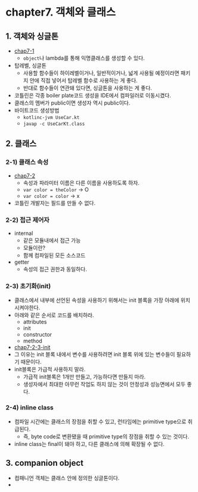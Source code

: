 # chapter7. 객체와 클래스

## 1. 객체와 싱글톤

* [chap7-1](./codes/chap7/chap7-1-annonymous.kt)
    * `object`나 lambda를 통해 익명클래스를 생성할 수 있다.
* 탑레벨, 싱글톤
    * 사용할 함수들이 하이레벨이거나, 일반적이거나, 넓게 사용될 예정이라면 패키지 안에 직접 넣어서 탑레벨 함수로 사용하는 게 좋다.
    * 반대로 함수들이 연관돼 있다면, 싱글톤을 사용하는 게 좋다.
* 코틀린은 각종 boiler plate코드 생성을 IDE에서 컴파일러로 이동시켰다.
* 클래스의 멤버가 public이면 생성자 역시 public이다.
* 바이트코드 생성방법
    * `kotlinc-jvm UseCar.kt`
    * `javap -c UseCarKt.class`

## 2. 클래스

### 2-1) 클래스 속성

* [chap7-2](./codes/chap7/chap7-2-class.kt)
    * 속성과 파라미터 이름은 다른 이름을 사용하도록 하자.
    * `var color = theColor` -> O
    * `var color = color` -> x
* 코틀린 개발자는 필드를 만들 수 없다.

### 2-2) 접근 제어자

* internal
    * 같은 모듈내에서 접근 가능
    * 모듈이란?
    * 함께 컴파일된 모든 소스코드
* getter
    * 속성의 접근 권한과 동일하다.
  
### 2-3) 초기화(init)

* 클래스에서 내부에 선언된 속성을 사용하기 위해서는 init 블록을 가장 아래에 위치시켜야한다.
* 아래와 같은 순서로 코드를 배치하라.
    * attributes
    * init
    * constructor
    * method
* [chap7-2-3-init](./codes/chap7/chap7-2-3-init.kt)
* 그 이유는 init 블록 내에서 변수를 사용하려면 init 블록 위에 있는 변수들이 필요하기 때문이다.
* init블록은 가급적 사용하지 말라.
    * 가급적 init블록은 1개만 만들고, 가능하다면 만들지 마라.
    * 생성자에서 최대한 아무런 작업도 하지 않는 것이 안정성과 성능면에서 모두 좋다.

### 2-4) inline class

* 컴파일 시간에는 클래스의 장점을 취할 수 있고, 런타임에는 primitive type으로 취급된다.
    * 즉, byte code로 변환됐을 때 primitive type의 장점을 취할 수 있는 것이다.
* inline class는 final이 돼야 하고, 다른 클래스에 의해 확장될 수 없다.

## 3. companion object

* 컴패니언 객체는 클래스 안에 정의한 싱글톤이다.
* 